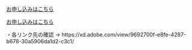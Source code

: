 <Components>
<!-- ctaボタン -->
<a href="#" class="btn cta-btn"><span class="btn__text cta-btn__text">お申し込みはこちら</span></a>
<!-- ctaボタンここまで -->

<!-- ctaボタン（fixed） -->
<a href="#" class="btn fixed-btn"><span class="btn__text fixed-btn__text">お申し込みはこちら</span></a>

<memo>
・各リンク先の確認
→ https://xd.adobe.com/view/9692700f-e8fe-4287-b678-30a5906da1d2-c3c1/
